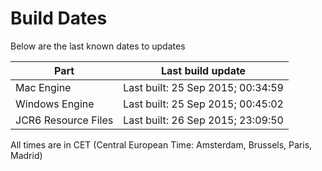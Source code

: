 # Build Dates

Below are the last known dates to updates

Part | Last build update
-----|-----
Mac Engine | Last built: 25 Sep 2015; 00:34:59
Windows Engine | Last built: 25 Sep 2015; 00:45:02
JCR6 Resource Files | Last built: 26 Sep 2015; 23:09:50
All times are in CET (Central European Time: Amsterdam, Brussels, Paris, Madrid)



